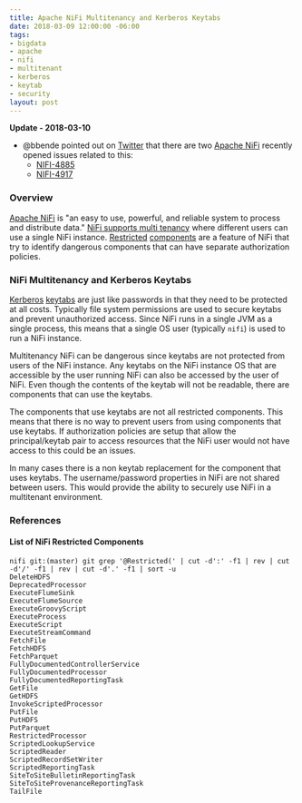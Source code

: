 ```yaml
---
title: Apache NiFi Multitenancy and Kerberos Keytabs
date: 2018-03-09 12:00:00 -06:00
tags:
- bigdata
- apache
- nifi
- multitenant
- kerberos
- keytab
- security
layout: post
---
```


**Update - 2018-03-10**
* @bbende pointed out on [Twitter](https://twitter.com/BBende/status/972241489655992320) that there are two [Apache NiFi](https://nifi.apache.org/) recently opened issues related to this:
    * [NIFI-4885](https://issues.apache.org/jira/browse/NIFI-4885)
    * [NIFI-4917](https://issues.apache.org/jira/browse/NIFI-4917)

### Overview
[Apache NiFi](https://nifi.apache.org/) is "an easy to use, powerful, and reliable system to process and distribute data." [NiFi supports multi tenancy](https://nifi.apache.org/docs/nifi-docs/html/user-guide.html#UI-with-multi-tenant-authorization) where different users can use a single NiFi instance. [Restricted](https://static.javadoc.io/org.apache.nifi/nifi-api/1.5.0/org/apache/nifi/annotation/behavior/Restricted.html) [components](https://docs.hortonworks.com/HDPDocuments/HDF3/HDF-3.0.2/bk_developer-guide/content/restricted.html) are a feature of NiFi that try to identify dangerous components that can have separate authorization policies.

### NiFi Multitenancy and Kerberos Keytabs
[Kerberos](https://web.mit.edu/kerberos/) [keytabs](https://web.mit.edu/kerberos/krb5-1.12/doc/basic/keytab_def.html) are just like passwords in that they need to be protected at all costs. Typically file system permissions are used to secure keytabs and prevent unauthorized access. Since NiFi runs in a single JVM as a single process, this means that a single OS user (typically `nifi`) is used to run a NiFi instance.

Multitenancy NiFi can be dangerous since keytabs are not protected from users of the NiFi instance. Any keytabs on the NiFi instance OS that are accessible by the user running NiFi can also be accessed by the user of NiFi. Even though the contents of the keytab will not be readable, there are components that can use the keytabs.

The components that use keytabs are not all restricted components. This means that there is no way to prevent users from using components that use keytabs. If authorization policies are setup that allow the principal/keytab pair to access resources that the NiFi user would not have access to this could be an issues.

In many cases there is a non keytab replacement for the component that uses keytabs. The username/password properties in NiFi are not shared between users. This would provide the ability to securely use NiFi in a multitenant environment.

### References
#### List of NiFi Restricted Components 
```
nifi git:(master) git grep '@Restricted(' | cut -d':' -f1 | rev | cut -d'/' -f1 | rev | cut -d'.' -f1 | sort -u
DeleteHDFS
DeprecatedProcessor
ExecuteFlumeSink
ExecuteFlumeSource
ExecuteGroovyScript
ExecuteProcess
ExecuteScript
ExecuteStreamCommand
FetchFile
FetchHDFS
FetchParquet
FullyDocumentedControllerService
FullyDocumentedProcessor
FullyDocumentedReportingTask
GetFile
GetHDFS
InvokeScriptedProcessor
PutFile
PutHDFS
PutParquet
RestrictedProcessor
ScriptedLookupService
ScriptedReader
ScriptedRecordSetWriter
ScriptedReportingTask
SiteToSiteBulletinReportingTask
SiteToSiteProvenanceReportingTask
TailFile
```

